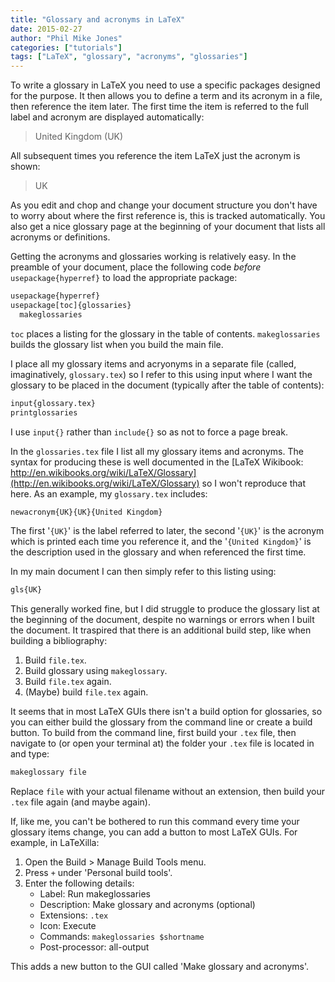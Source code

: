 ```yaml
---
title: "Glossary and acronyms in LaTeX"
date: 2015-02-27
author: "Phil Mike Jones"
categories: ["tutorials"]
tags: ["LaTeX", "glossary", "acronyms", "glossaries"]
---
```


To write a glossary in LaTeX you need to use a specific packages designed for the purpose.
It then allows you to define a term and its acronym in a file, then reference the item later.
The first time the item is referred to the full label and acronym are displayed automatically:

> United Kingdom (UK)

All subsequent times you reference the item LaTeX just the acronym is shown:

> UK

<!--more-->

As you edit and chop and change your document structure you don't have to worry about where the first reference is, this is tracked automatically.
You also get a nice glossary page at the beginning of your document that lists all acronyms or definitions.

Getting the acronyms and glossaries working is relatively easy. In the preamble of your document, place the following code _before_ `usepackage{hyperref}` to load the appropriate package:

```latex
usepackage{hyperref}
usepackage[toc]{glossaries}
  makeglossaries
```

`toc` places a listing for the glossary in the table of contents.
`makeglossaries` builds the glossary list when you build the main file.

I place all my glossary items and acryonyms in a separate file (called, imaginatively, `glossary.tex`) so I refer to this using input where I want the glossary to be placed in the document (typically after the table of contents):

```latex
input{glossary.tex}
printglossaries
```

I use `input{}` rather than `include{}` so as not to force a page break.

In the `glossaries.tex` file I list all my glossary items and acronyms.
The syntax for producing these is well documented in the [LaTeX Wikibook: http://en.wikibooks.org/wiki/LaTeX/Glossary](http://en.wikibooks.org/wiki/LaTeX/Glossary) so I won't reproduce that here.
As an example, my `glossary.tex` includes:

```latex
newacronym{UK}{UK}{United Kingdom}
```

The first '`{UK}`' is the label referred to later, the second '`{UK}`' is the acronym which is printed each time you reference it, and the '`{United Kingdom}`' is the description used in the glossary and when referenced the first time.

In my main document I can then simply refer to this listing using:

```latex
gls{UK}
```

This generally worked fine, but I did struggle to produce the glossary list at the beginning of the document, despite no warnings or errors when I built the document.
It traspired that there is an additional build step, like when building a bibliography:

  1. Build `file.tex`.
  1. Build glossary using `makeglossary`.
  1. Build `file.tex` again.
  1. (Maybe) build `file.tex` again.

It seems that in most LaTeX GUIs there isn't a build option for glossaries, so you can either build the glossary from the command line or create a build button. To build from the command line, first build your `.tex` file, then navigate to (or open your terminal at) the folder your `.tex` file is located in and type:

```bash
makeglossary file
```

Replace `file` with your actual filename without an extension, then build your `.tex` file again (and maybe again).

If, like me, you can't be bothered to run this command every time your glossary items change, you can add a button to most LaTeX GUIs.
For example, in LaTeXilla:

1. Open the Build > Manage Build Tools menu.
1. Press `+` under 'Personal build tools'.
1. Enter the following details:
    - Label: Run makeglossaries
    - Description: Make glossary and acronyms (optional)
    - Extensions: `.tex`
    - Icon: Execute
    - Commands: `makeglossaries $shortname`
    - Post-processor: all-output

This adds a new button to the GUI called 'Make glossary and acronyms'.
